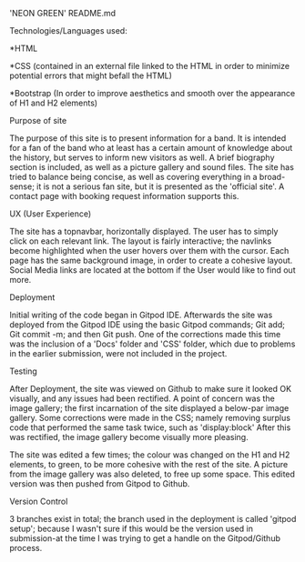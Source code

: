 
'NEON GREEN' README.md

Technologies/Languages used:

*HTML

*CSS (contained in an external file linked to the HTML in order to minimize potential errors that might befall the HTML)

*Bootstrap (In order to improve aesthetics and smooth over the appearance of H1 and H2 elements)

Purpose of site

The purpose of this site is to present information for a band. It is intended for a fan of the band who at least has a certain amount of knowledge about the history, but serves to 
inform new visitors as well. A brief biography section is included, as well as a picture gallery and sound files. The site has tried to balance being concise, as well as covering everything in a broad-sense;
it is not a serious fan site, but it is presented as the 'official site'. A contact page with booking request information supports this. 

UX (User Experience)

The site has a topnavbar, horizontally displayed. The user has to simply click on each relevant link. The layout is fairly interactive; the navlinks become highlighted when the user
hovers over them with the cursor. Each page has the same background image, in order to create a cohesive layout. Social Media links are located at the bottom if the User would like to find out more.

Deployment 

Initial writing of the code began in Gitpod IDE. Afterwards the site was deployed from the Gitpod IDE using the basic Gitpod commands; Git add; Git commit -m; and then Git push. One of the corrections made this time was the inclusion of 
a 'Docs' folder and 'CSS' folder, which due to problems in the earlier submission, were not included in the project. 

Testing 

After Deployment, the site was viewed on Github to make sure it looked OK visually, and any issues had been rectified. A point of concern was the image gallery; the first
incarnation of the site displayed a below-par image gallery. Some corrections were made in the CSS; namely removing surplus code that performed the same task twice, such as 'display:block'
After this was rectified, the image gallery become visually more pleasing. 

The site was edited a few times; the colour was changed on the H1 and H2 elements, to green, to be more cohesive with the rest of the site. A picture from the image gallery was also
deleted, to free up some space. This edited version was then pushed from Gitpod to Github. 

Version Control

3 branches exist in total; the branch used in the deployment is called 'gitpod setup'; because I wasn't sure if this would be the version used in submission-at the time I was trying to get a handle
on the Gitpod/Github process. 

